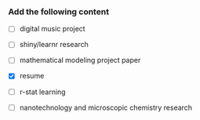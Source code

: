 ### Add the following content

* [ ] digital music project

* [ ] shiny/learnr research

* [ ] mathematical modeling project paper 

* [X] resume 

* [ ] r-stat learning

* [ ] nanotechnology and microscopic chemistry research
